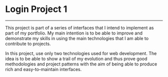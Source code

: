 <h1>Login Project 1</h1>
<hr>
<p>This project is part of a series of interfaces that I intend to implement as part of my portfolio. My main intention is to be able to improve and demonstrate my skills in using the main technologies that I am able to contribute to projects.</p>
<p>In this project, use only two technologies used for web development. The idea is to be able to show a trail of my evolution and thus prove good methodologies and project patterns with the aim of being able to produce rich and easy-to-maintain interfaces.</p>
